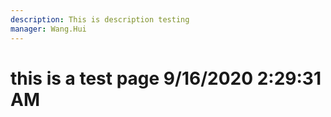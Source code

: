 ```yaml
---
description: This is description testing
manager: Wang.Hui
---
```

# this is a test page 9/16/2020 2:29:31 AM